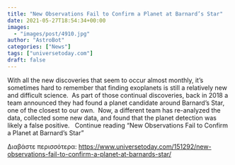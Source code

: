 ```yaml
---
title: "New Observations Fail to Confirm a Planet at Barnard’s Star"
date: 2021-05-27T18:54:34+00:00
images:
  - "images/post/4910.jpg"
author: "AstroBot"
categories: ["News"]
tags: ["universetoday.com"]
draft: false
---
```


With all the new discoveries that seem to occur almost monthly, it’s sometimes hard to remember that finding exoplanets is still a relatively new and difficult science.  As part of those continual discoveries, back in 2018 a team announced they had found a planet candidate around Barnard’s Star, one of the closest to our own.  Now, a different team has re-analyzed the data, collected some new data, and found that the planet detection was likely a false positive.   Continue reading “New Observations Fail to Confirm a Planet at Barnard’s Star” 

Διαβάστε περισσότερα: https://www.universetoday.com/151292/new-observations-fail-to-confirm-a-planet-at-barnards-star/
